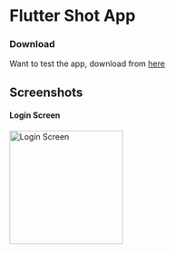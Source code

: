# Flutter Shot App

### Download
Want to test the app, download from [here](https://github.com/rhythmbhiwani/flutter-shop-app/blob/master/apk/ShopApp.apk)

## Screenshots
#### Login Screen
<img src="https://github.com/rhythmbhiwani/flutter-shop-app/blob/master/Screenshots/SS1.jpg" alt="Login Screen" width="200">

